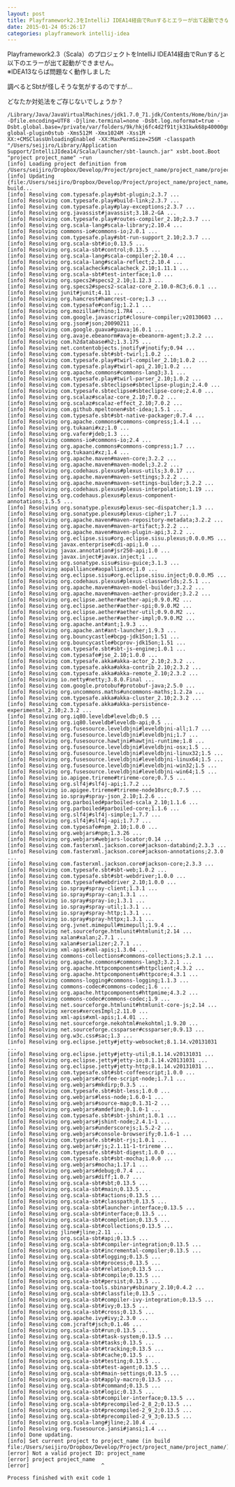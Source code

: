 ```yaml
---
layout: post
title: Playframework2.3をIntelliJ IDEA14経由でRunするとエラーが出て起動できない
date: 2015-01-24 05:26:17
categories: playframework intellij-idea
---
```

<p>Playframework2.3（Scala）のプロジェクトをIntelliJ IDEA14経由でRunすると以下のエラーが出て起動ができません。<br>
※IDEA13ならば問題なく動作しました</p>

<p>調べるとSbtが怪しそうな気がするのですが…</p>

<p>どなたか対処法をご存じないでしょうか？</p>

<pre><code>/Library/Java/JavaVirtualMachines/jdk1.7.0_71.jdk/Contents/Home/bin/java -Dfile.encoding=UTF8 -Djline.terminal=none -Dsbt.log.noformat=true -Dsbt.global.base=/private/var/folders/9k/hkj6fc4d2f91tjk31kwk68p40000gn/T/sbt-global-plugin0stub -Xms512M -Xmx1024M -Xss1M -XX:+CMSClassUnloadingEnabled -XX:MaxPermSize=256M -classpath "/Users/seijiro/Library/Application Support/IntelliJIdea14/Scala/launcher/sbt-launch.jar" xsbt.boot.Boot "project project_name" ~run
[info] Loading project definition from /Users/seijiro/Dropbox/Develop/Project/project_name/project_name/project
[info] Updating {file:/Users/seijiro/Dropbox/Develop/Project/project_name/project_name/project/}project_name-build...
[info] Resolving com.typesafe.play#sbt-plugin;2.3.7 ...
[info] Resolving com.typesafe.play#build-link;2.3.7 ...
[info] Resolving com.typesafe.play#play-exceptions;2.3.7 ...
[info] Resolving org.javassist#javassist;3.18.2-GA ...
[info] Resolving com.typesafe.play#routes-compiler_2.10;2.3.7 ...
[info] Resolving org.scala-lang#scala-library;2.10.4 ...
[info] Resolving commons-io#commons-io;2.0.1 ...
[info] Resolving com.typesafe.play#sbt-run-support_2.10;2.3.7 ...
[info] Resolving org.scala-sbt#io;0.13.5 ...
[info] Resolving org.scala-sbt#control;0.13.5 ...
[info] Resolving org.scala-lang#scala-compiler;2.10.4 ...
[info] Resolving org.scala-lang#scala-reflect;2.10.4 ...
[info] Resolving org.scalacheck#scalacheck_2.10;1.11.1 ...
[info] Resolving org.scala-sbt#test-interface;1.0 ...
[info] Resolving org.specs2#specs2_2.10;1.12.3 ...
[info] Resolving org.specs2#specs2-scalaz-core_2.10.0-RC3;6.0.1 ...
[info] Resolving junit#junit;4.11 ...
[info] Resolving org.hamcrest#hamcrest-core;1.3 ...
[info] Resolving com.typesafe#config;1.2.1 ...
[info] Resolving org.mozilla#rhino;1.7R4 ...
[info] Resolving com.google.javascript#closure-compiler;v20130603 ...
[info] Resolving org.json#json;20090211 ...
[info] Resolving com.google.guava#guava;16.0.1 ...
[info] Resolving org.avaje.ebeanorm#avaje-ebeanorm-agent;3.2.2 ...
[info] Resolving com.h2database#h2;1.3.175 ...
[info] Resolving net.contentobjects.jnotify#jnotify;0.94 ...
[info] Resolving com.typesafe.sbt#sbt-twirl;1.0.2 ...
[info] Resolving com.typesafe.play#twirl-compiler_2.10;1.0.2 ...
[info] Resolving com.typesafe.play#twirl-api_2.10;1.0.2 ...
[info] Resolving org.apache.commons#commons-lang3;3.1 ...
[info] Resolving com.typesafe.play#twirl-parser_2.10;1.0.2 ...
[info] Resolving com.typesafe.sbteclipse#sbteclipse-plugin;2.4.0 ...
[info] Resolving com.typesafe.sbteclipse#sbteclipse-core;2.4.0 ...
[info] Resolving org.scalaz#scalaz-core_2.10;7.0.2 ...
[info] Resolving org.scalaz#scalaz-effect_2.10;7.0.2 ...
[info] Resolving com.github.mpeltonen#sbt-idea;1.5.1 ...
[info] Resolving com.typesafe.sbt#sbt-native-packager;0.7.4 ...
[info] Resolving org.apache.commons#commons-compress;1.4.1 ...
[info] Resolving org.tukaani#xz;1.0 ...
[info] Resolving org.vafer#jdeb;1.3 ...
[info] Resolving commons-io#commons-io;2.4 ...
[info] Resolving org.apache.commons#commons-compress;1.7 ...
[info] Resolving org.tukaani#xz;1.4 ...
[info] Resolving org.apache.maven#maven-core;3.2.2 ...
[info] Resolving org.apache.maven#maven-model;3.2.2 ...
[info] Resolving org.codehaus.plexus#plexus-utils;3.0.17 ...
[info] Resolving org.apache.maven#maven-settings;3.2.2 ...
[info] Resolving org.apache.maven#maven-settings-builder;3.2.2 ...
[info] Resolving org.codehaus.plexus#plexus-interpolation;1.19 ...
[info] Resolving org.codehaus.plexus#plexus-component-annotations;1.5.5 ...
[info] Resolving org.sonatype.plexus#plexus-sec-dispatcher;1.3 ...
[info] Resolving org.sonatype.plexus#plexus-cipher;1.7 ...
[info] Resolving org.apache.maven#maven-repository-metadata;3.2.2 ...
[info] Resolving org.apache.maven#maven-artifact;3.2.2 ...
[info] Resolving org.apache.maven#maven-plugin-api;3.2.2 ...
[info] Resolving org.eclipse.sisu#org.eclipse.sisu.plexus;0.0.0.M5 ...
[info] Resolving javax.enterprise#cdi-api;1.0 ...
[info] Resolving javax.annotation#jsr250-api;1.0 ...
[info] Resolving javax.inject#javax.inject;1 ...
[info] Resolving org.sonatype.sisu#sisu-guice;3.1.3 ...
[info] Resolving aopalliance#aopalliance;1.0 ...
[info] Resolving org.eclipse.sisu#org.eclipse.sisu.inject;0.0.0.M5 ...
[info] Resolving org.codehaus.plexus#plexus-classworlds;2.5.1 ...
[info] Resolving org.apache.maven#maven-model-builder;3.2.2 ...
[info] Resolving org.apache.maven#maven-aether-provider;3.2.2 ...
[info] Resolving org.eclipse.aether#aether-api;0.9.0.M2 ...
[info] Resolving org.eclipse.aether#aether-spi;0.9.0.M2 ...
[info] Resolving org.eclipse.aether#aether-util;0.9.0.M2 ...
[info] Resolving org.eclipse.aether#aether-impl;0.9.0.M2 ...
[info] Resolving org.apache.ant#ant;1.9.3 ...
[info] Resolving org.apache.ant#ant-launcher;1.9.3 ...
[info] Resolving org.bouncycastle#bcpg-jdk15on;1.51 ...
[info] Resolving org.bouncycastle#bcprov-jdk15on;1.51 ...
[info] Resolving com.typesafe.sbt#sbt-js-engine;1.0.1 ...
[info] Resolving com.typesafe#jse_2.10;1.0.0 ...
[info] Resolving com.typesafe.akka#akka-actor_2.10;2.3.2 ...
[info] Resolving com.typesafe.akka#akka-contrib_2.10;2.3.2 ...
[info] Resolving com.typesafe.akka#akka-remote_2.10;2.3.2 ...
[info] Resolving io.netty#netty;3.8.0.Final ...
[info] Resolving com.google.protobuf#protobuf-java;2.5.0 ...
[info] Resolving org.uncommons.maths#uncommons-maths;1.2.2a ...
[info] Resolving com.typesafe.akka#akka-cluster_2.10;2.3.2 ...
[info] Resolving com.typesafe.akka#akka-persistence-experimental_2.10;2.3.2 ...
[info] Resolving org.iq80.leveldb#leveldb;0.5 ...
[info] Resolving org.iq80.leveldb#leveldb-api;0.5 ...
[info] Resolving org.fusesource.leveldbjni#leveldbjni-all;1.7 ...
[info] Resolving org.fusesource.leveldbjni#leveldbjni;1.7 ...
[info] Resolving org.fusesource.hawtjni#hawtjni-runtime;1.8 ...
[info] Resolving org.fusesource.leveldbjni#leveldbjni-osx;1.5 ...
[info] Resolving org.fusesource.leveldbjni#leveldbjni-linux32;1.5 ...
[info] Resolving org.fusesource.leveldbjni#leveldbjni-linux64;1.5 ...
[info] Resolving org.fusesource.leveldbjni#leveldbjni-win32;1.5 ...
[info] Resolving org.fusesource.leveldbjni#leveldbjni-win64;1.5 ...
[info] Resolving io.apigee.trireme#trireme-core;0.7.5 ...
[info] Resolving org.slf4j#slf4j-api;1.7.2 ...
[info] Resolving io.apigee.trireme#trireme-node10src;0.7.5 ...
[info] Resolving io.spray#spray-json_2.10;1.2.6 ...
[info] Resolving org.parboiled#parboiled-scala_2.10;1.1.6 ...
[info] Resolving org.parboiled#parboiled-core;1.1.6 ...
[info] Resolving org.slf4j#slf4j-simple;1.7.7 ...
[info] Resolving org.slf4j#slf4j-api;1.7.7 ...
[info] Resolving com.typesafe#npm_2.10;1.0.0 ...
[info] Resolving org.webjars#npm;1.3.26 ...
[info] Resolving org.webjars#webjars-locator;0.14 ...
[info] Resolving com.fasterxml.jackson.core#jackson-databind;2.3.3 ...
[info] Resolving com.fasterxml.jackson.core#jackson-annotations;2.3.0 ...
[info] Resolving com.fasterxml.jackson.core#jackson-core;2.3.3 ...
[info] Resolving com.typesafe.sbt#sbt-web;1.0.2 ...
[info] Resolving com.typesafe.sbt#sbt-webdriver;1.0.0 ...
[info] Resolving com.typesafe#webdriver_2.10;1.0.0 ...
[info] Resolving io.spray#spray-client;1.3.1 ...
[info] Resolving io.spray#spray-can;1.3.1 ...
[info] Resolving io.spray#spray-io;1.3.1 ...
[info] Resolving io.spray#spray-util;1.3.1 ...
[info] Resolving io.spray#spray-http;1.3.1 ...
[info] Resolving io.spray#spray-httpx;1.3.1 ...
[info] Resolving org.jvnet.mimepull#mimepull;1.9.4 ...
[info] Resolving net.sourceforge.htmlunit#htmlunit;2.14 ...
[info] Resolving xalan#xalan;2.7.1 ...
[info] Resolving xalan#serializer;2.7.1 ...
[info] Resolving xml-apis#xml-apis;1.3.04 ...
[info] Resolving commons-collections#commons-collections;3.2.1 ...
[info] Resolving org.apache.commons#commons-lang3;3.2.1 ...
[info] Resolving org.apache.httpcomponents#httpclient;4.3.2 ...
[info] Resolving org.apache.httpcomponents#httpcore;4.3.1 ...
[info] Resolving commons-logging#commons-logging;1.1.3 ...
[info] Resolving commons-codec#commons-codec;1.6 ...
[info] Resolving org.apache.httpcomponents#httpmime;4.3.2 ...
[info] Resolving commons-codec#commons-codec;1.9 ...
[info] Resolving net.sourceforge.htmlunit#htmlunit-core-js;2.14 ...
[info] Resolving xerces#xercesImpl;2.11.0 ...
[info] Resolving xml-apis#xml-apis;1.4.01 ...
[info] Resolving net.sourceforge.nekohtml#nekohtml;1.9.20 ...
[info] Resolving net.sourceforge.cssparser#cssparser;0.9.13 ...
[info] Resolving org.w3c.css#sac;1.3 ...
[info] Resolving org.eclipse.jetty#jetty-websocket;8.1.14.v20131031 ...
[info] Resolving org.eclipse.jetty#jetty-util;8.1.14.v20131031 ...
[info] Resolving org.eclipse.jetty#jetty-io;8.1.14.v20131031 ...
[info] Resolving org.eclipse.jetty#jetty-http;8.1.14.v20131031 ...
[info] Resolving com.typesafe.sbt#sbt-coffeescript;1.0.0 ...
[info] Resolving org.webjars#coffee-script-node;1.7.1 ...
[info] Resolving org.webjars#mkdirp;0.3.5 ...
[info] Resolving com.typesafe.sbt#sbt-less;1.0.0 ...
[info] Resolving org.webjars#less-node;1.6.0-1 ...
[info] Resolving org.webjars#source-map;0.1.31-2 ...
[info] Resolving org.webjars#amdefine;0.1.0-1 ...
[info] Resolving com.typesafe.sbt#sbt-jshint;1.0.1 ...
[info] Resolving org.webjars#jshint-node;2.4.1-1 ...
[info] Resolving org.webjars#underscorejs;1.5.2-2 ...
[info] Resolving org.webjars#console-browserify;0.1.6-1 ...
[info] Resolving com.typesafe.sbt#sbt-rjs;1.0.1 ...
[info] Resolving org.webjars#rjs;2.1.11-1-trireme ...
[info] Resolving com.typesafe.sbt#sbt-digest;1.0.0 ...
[info] Resolving com.typesafe.sbt#sbt-mocha;1.0.0 ...
[info] Resolving org.webjars#mocha;1.17.1 ...
[info] Resolving org.webjars#debug;0.7.4 ...
[info] Resolving org.webjars#diff;1.0.7 ...
[info] Resolving org.scala-sbt#sbt;0.13.5 ...
[info] Resolving org.scala-sbt#main;0.13.5 ...
[info] Resolving org.scala-sbt#actions;0.13.5 ...
[info] Resolving org.scala-sbt#classpath;0.13.5 ...
[info] Resolving org.scala-sbt#launcher-interface;0.13.5 ...
[info] Resolving org.scala-sbt#interface;0.13.5 ...
[info] Resolving org.scala-sbt#completion;0.13.5 ...
[info] Resolving org.scala-sbt#collections;0.13.5 ...
[info] Resolving jline#jline;2.11 ...
[info] Resolving org.scala-sbt#api;0.13.5 ...
[info] Resolving org.scala-sbt#compiler-integration;0.13.5 ...
[info] Resolving org.scala-sbt#incremental-compiler;0.13.5 ...
[info] Resolving org.scala-sbt#logging;0.13.5 ...
[info] Resolving org.scala-sbt#process;0.13.5 ...
[info] Resolving org.scala-sbt#relation;0.13.5 ...
[info] Resolving org.scala-sbt#compile;0.13.5 ...
[info] Resolving org.scala-sbt#persist;0.13.5 ...
[info] Resolving org.scala-tools.sbinary#sbinary_2.10;0.4.2 ...
[info] Resolving org.scala-sbt#classfile;0.13.5 ...
[info] Resolving org.scala-sbt#compiler-ivy-integration;0.13.5 ...
[info] Resolving org.scala-sbt#ivy;0.13.5 ...
[info] Resolving org.scala-sbt#cross;0.13.5 ...
[info] Resolving org.apache.ivy#ivy;2.3.0 ...
[info] Resolving com.jcraft#jsch;0.1.46 ...
[info] Resolving org.scala-sbt#run;0.13.5 ...
[info] Resolving org.scala-sbt#task-system;0.13.5 ...
[info] Resolving org.scala-sbt#tasks;0.13.5 ...
[info] Resolving org.scala-sbt#tracking;0.13.5 ...
[info] Resolving org.scala-sbt#cache;0.13.5 ...
[info] Resolving org.scala-sbt#testing;0.13.5 ...
[info] Resolving org.scala-sbt#test-agent;0.13.5 ...
[info] Resolving org.scala-sbt#main-settings;0.13.5 ...
[info] Resolving org.scala-sbt#apply-macro;0.13.5 ...
[info] Resolving org.scala-sbt#command;0.13.5 ...
[info] Resolving org.scala-sbt#logic;0.13.5 ...
[info] Resolving org.scala-sbt#compiler-interface;0.13.5 ...
[info] Resolving org.scala-sbt#precompiled-2_8_2;0.13.5 ...
[info] Resolving org.scala-sbt#precompiled-2_9_2;0.13.5 ...
[info] Resolving org.scala-sbt#precompiled-2_9_3;0.13.5 ...
[info] Resolving org.scala-lang#jline;2.10.4 ...
[info] Resolving org.fusesource.jansi#jansi;1.4 ...
[info] Done updating.
[info] Set current project to project_name (in build file:/Users/seijiro/Dropbox/Develop/Project/project_name/project_name/)
[error] Not a valid project ID: project_name
[error] project project_name
[error]                       ^

Process finished with exit code 1
</code></pre>
